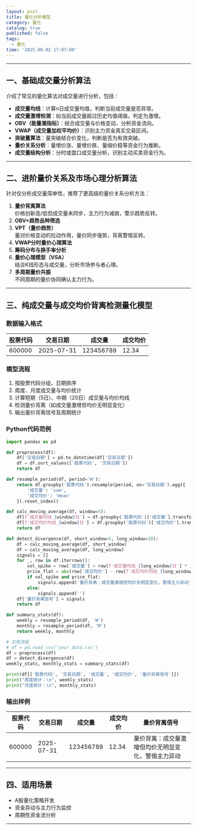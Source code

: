 ```yaml
---
layout: post
title: 量化分析模型 
category: 量化
catalog: true
published: false
tags:
  - 量化
time: '2025.08.02 17:07:00'
---
```


---

## 一、基础成交量分析算法

介绍了常见的量化算法对成交量进行分析，包括：

- **成交量均线**：计算n日成交量均值，判断当前成交量是否异常。  
- **成交量激增检测**：如当前成交量超过历史均值阈值，判定为激增。  
- **OBV（能量潮指标）**：结合成交量与价格变动，分析资金流向。  
- **VWAP（成交量加权平均价）**：识别主力资金真实交易区间。  
- **突破量算法**：量突破结合价变化，判断是否为有效突破。  
- **量价关系分析**：量增价涨、量增价跌、量缩价稳等资金行为推断。  
- **成交量结构分析**：分时或盘口成交量分析，识别主动买卖资金行为。  

---

## 二、进阶量价关系及市场心理分析算法

针对仅分析成交量简单性，推荐了更高级的量价关系分析方法：

1. **量价背离算法**  
   价格创新高/低但成交量未同步，主力行为减弱，警示趋势反转。  
2. **OBV+趋势品种筛选**
3. **VPT（量价趋势）**  
   量对价格变动的拉动作用，量价同步强势，背离警惕反转。  
4. **VWAP分时量价心理算法**
5. **筹码分布与换手率分析**
6. **量价心理模型（VSA）**  
   结合K线形态与成交量，分析市场参与者心理。  
7. **多周期量价共振**  
   不同周期的量价协同确认主力行为。  

---

## 三、纯成交量与成交均价背离检测量化模型

### 数据输入格式

| 股票代码 | 交易日期  | 成交量     | 成交均价 |
|----------|-----------|------------|----------|
| 600000   | 2025-07-31| 123456789  | 12.34    |

### 模型流程

1. 按股票代码分组，日期排序  
2. 周度、月度成交量与均价统计  
3. 计算短期（5日）、中期（20日）成交量与均价均线  
4. 检测量价背离（如成交量激增但均价无明显变化）  
5. 输出量价背离信号及周期统计  

### Python代码范例

```python
import pandas as pd

def preprocess(df):
    df['交易日期'] = pd.to_datetime(df['交易日期'])
    df = df.sort_values(['股票代码', '交易日期'])
    return df

def resample_period(df, period='W'):
    return df.groupby('股票代码').resample(period, on='交易日期').agg({
        '成交量': 'sum',
        '成交均价': 'mean'
    }).reset_index()

def calc_moving_average(df, window=5):
    df[f'成交量均线_{window}日'] = df.groupby('股票代码')['成交量'].transform(lambda x: x.rolling(window).mean())
    df[f'成交均价均线_{window}日'] = df.groupby('股票代码')['成交均价'].transform(lambda x: x.rolling(window).mean())
    return df

def detect_divergence(df, short_window=5, long_window=20):
    df = calc_moving_average(df, short_window)
    df = calc_moving_average(df, long_window)
    signals = []
    for _, row in df.iterrows():
        vol_spike = row['成交量'] > row[f'成交量均线_{long_window}日'] * 1.5
        price_flat = abs(row['成交均价'] - row[f'成交均价均线_{long_window}日']) < 0.01 * row[f'成交均价均线_{long_window}日']
        if vol_spike and price_flat:
            signals.append('量价背离：成交量激增但均价无明显变化，警惕主力异动')
        else:
            signals.append('')
    df['量价背离信号'] = signals
    return df

def summary_stats(df):
    weekly = resample_period(df, 'W')
    monthly = resample_period(df, 'M')
    return weekly, monthly

# 示例流程
# df = pd.read_csv('your_data.csv')
df = preprocess(df)
df = detect_divergence(df)
weekly_stats, monthly_stats = summary_stats(df)

print(df[['股票代码', '交易日期', '成交量', '成交均价', '量价背离信号']])
print("周度统计：\n", weekly_stats)
print("月度统计：\n", monthly_stats)
```

### 输出样例

| 股票代码 | 交易日期   | 成交量   | 成交均价 | 量价背离信号                              |
|----------|------------|----------|----------|-------------------------------------------|
| 600000   | 2025-07-31 | 123456789| 12.34    | 量价背离：成交量激增但均价无明显变化，警惕主力异动 |

---

## 四、适用场景

- A股量化策略开发
- 资金异动与主力行为监控
- 周期性资金流分析

---

